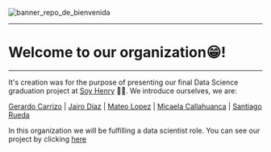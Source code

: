 ![banner_repo_de_bienvenida](https://github.com/ConsultoraAnalisisDeMercado/.github/assets/90930270/9d3d070f-dc62-48d1-a85c-10ed7862a429)

------
# Welcome to our organization😁!
-------
It's creation was for the purpose of presenting our final Data Science graduation project at [Soy Henry](https://www.soyhenry.com/carrera-data-science) 🚀💛. We introduce ourselves, we are:

[Gerardo Carrizo](https://github.com/Gerardgfc) |  [Jairo Díaz](https://github.com/jadiazpe) | [Mateo Lopez](https://github.com/luifa04) | [Micaela Callahuanca](https://github.com/MicaelaCallahuanca) | [Santiago Rueda](https://github.com/santiagrueda)

In this organization we will be fulfilling a data scientist role. You can see our project by clicking [here](https://github.com/ConsultoraAnalisisDeMercado/PF_CONSULTORA_MID)

